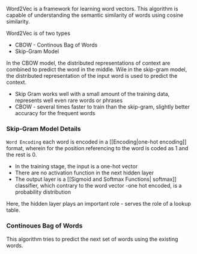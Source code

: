 Word2Vec is a framework for learning word vectors. This algorithm is capable of understanding the semantic similarity of words using cosine similarity.

Word2Vec is of two types
- CBOW - Continous Bag of Words
- Skip-Gram Model

In the CBOW model, the distributed representations of context are combined to predict the word in the middle. Wile in the skip-gram model, the distributed representation of the input word is used to predict the context.

- Skip Gram works well with a small amount of the training data, represents well even rare words or phrases
- CBOW - several times faster to train than the skip-gram, slightly better accuracy for the frequent words

### Skip-Gram Model Details

`Word Encoding` each word is encoded in a [[Encoding|one-hot encoding]] format, wherein for the position referencing to the word is coded as 1 and the rest is 0.

- In the training stage, the input is a one-hot vector
- There are no activation function in the next hidden layer
- The output layer is a [[Sigmoid and Softmax Functions| softmax]] classifier, which contrary to the word vector -one hot encoded, is a probability distribution

Here, the hidden layer plays an important role - serves the role of a lookup table.

### Continoues Bag of Words

This algorithm tries to predict the next set of words using the existing words.
